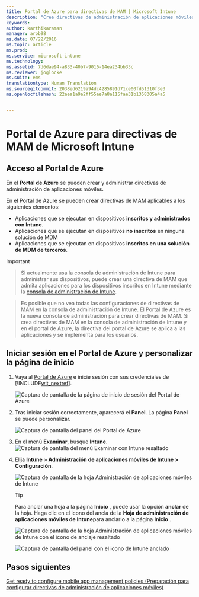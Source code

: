 ```yaml
---
title: Portal de Azure para directivas de MAM | Microsoft Intune
description: "Cree directivas de administración de aplicaciones móviles con el Portal de Azure. Las directivas que cree aquí se pueden aplicar a dispositivos con o sin inscripción en Intune."
keywords: 
author: karthikaraman
manager: arob98
ms.date: 07/22/2016
ms.topic: article
ms.prod: 
ms.service: microsoft-intune
ms.technology: 
ms.assetid: 7d6dae94-a833-40b7-9016-14ea234bb33c
ms.reviewer: joglocke
ms.suite: ems
translationtype: Human Translation
ms.sourcegitcommit: 2038ed6219a94dc4285891d71ce00fd51310f3e3
ms.openlocfilehash: 22aea1a9a2ff55ae7a8a115fae31b1358305a4a5


---
```


# Portal de Azure para directivas de MAM de Microsoft Intune
## Acceso al Portal de Azure
En el **Portal de Azure** se pueden crear y administrar directivas de administración de aplicaciones móviles.

En el Portal de Azure se pueden crear directivas de MAM aplicables a los siguientes elementos:
- Aplicaciones que se ejecutan en dispositivos **inscritos y administrados con Intune**.
- Aplicaciones que se ejecutan en dispositivos **no inscritos** en ninguna solución de MDM
- Aplicaciones que se ejecutan en dispositivos **inscritos en una solución de MDM de terceros**.

>[!IMPORTANT]

> Si actualmente usa la consola de administración de Intune para administrar sus dispositivos, puede crear una directiva de MAM que admita aplicaciones para los dispositivos inscritos en Intune mediante la [consola de administración de Intune](configure-and-deploy-mobile-application-management-policies-in-the-microsoft-intune-console.md).

> Es posible que no vea todas las configuraciones de directivas de MAM en la consola de administración de Intune. El Portal de Azure es la nueva consola de administración para crear directivas de MAM. Si crea directivas de MAM en la consola de administración de Intune y en el portal de Azure, la directiva del portal de Azure se aplica a las aplicaciones y se implementa para los usuarios.

## Iniciar sesión en el Portal de Azure y personalizar la página de inicio

1.  Vaya al [Portal de Azure](https://portal.azure.com) e inicie sesión con sus credenciales de [!INCLUDE[wit_nextref](../includes/wit_nextref_md.md)].

    ![Captura de pantalla de la página de inicio de sesión del Portal de Azure](../media/AppManagement/AzurePortal_MAMSigninPage.png)

2.  Tras iniciar sesión correctamente, aparecerá el **Panel**. La página **Panel** se puede personalizar.

    ![Captura de pantalla del panel del Portal de Azure](../media/AppManagement/AzurePortal_MAMStartboard_NoMAM.png)

3.  En el menú **Examinar**, busque **Intune**.![Captura de pantalla del menú Examinar con Intune resaltado](../media/AppManagement/AzurePortal_MAM_Browse_Intune.png)

4.  Elija **Intune > Administración de aplicaciones móviles de Intune > Configuración**.

    ![Captura de pantalla de la hoja Administración de aplicaciones móviles de Intune](../media/AppManagement/AzurePortal_MAM_Mainblade.png)

    > [!TIP]
    > Para anclar una hoja a la página **Inicio** , puede usar la opción **anclar** de la hoja.  Haga clic en el icono del ancla de la **Hoja de administración de aplicaciones móviles de Intune**para anclarlo a la página **Inicio** .

    ![Captura de pantalla de la hoja Administración de aplicaciones móviles de Intune con el icono de anclaje resaltado](../media/AppManagement/AzurePortal_MAM_PinBladeAction.png)

    ![Captura de pantalla del panel con el icono de Intune anclado](../media/AppManagement/AzurePortal_MAM_Startboard_withMAM.png)
## Pasos siguientes
[Get ready to configure mobile app management policies (Preparación para configurar directivas de administración de aplicaciones móviles)](get-ready-to-configure-mobile-app-management-policies-with-microsoft-intune.md)



<!--HONumber=Jul16_HO4-->


